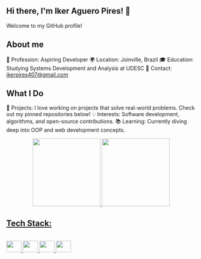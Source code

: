 
<div>
  
<h2> Hi there, I'm Iker Aguero Pires! 👋</h2>

Welcome to my GitHub profile!
<h2>About me</h2> 

💼 Profession: Aspiring Developer
🌍 Location: Joinville, Brazil
🎓 Education: Studying Systems Development and Analysis at UDESC
📧 Contact: ikerpires407@gmail.com

<h2>What I Do</h2>

🚀 Projects: I love working on projects that solve real-world problems. Check out my pinned repositories below!
💡 Interests: Software development, algorithms, and open-source contributions.
📚 Learning: Currently diving deep into OOP and web development concepts.

</div>

<!--
**ikeraguero/ikeraguero** is a ✨ _special_ ✨ repository because its `README.md` (this file) appears on your GitHub profile.

Here are some ideas to get you started:

- 🔭 I’m currently working on ...
- 🌱 I’m currently learning ...
- 👯 I’m looking to collaborate on ...
- 🤔 I’m looking for help with ...
- 💬 Ask me about ...
- 📫 How to reach me: ...
- 😄 Pronouns: ...
- ⚡ Fun fact: ...
-->

<div align="center">

<div align="center">
  <a href="https://github.com/ikeraguero">
  <img height="180em" src="https://github-readme-stats.vercel.app/api?username=ikeraguero&show_icons=true&theme=merko&include_all_commits=true&count_private=true"/>
  <img height="180em" src="https://github-readme-stats.vercel.app/api/top-langs/?username=ikeraguero&layout=compact&langs_count=7&theme=merko"/>

</div>
</div>

## Tech Stack:

<div style="display: inline_block"><br>
  <img height="30" width="40" src="https://cdn.jsdelivr.net/gh/devicons/devicon/icons/c/c-original.svg" />
  <img height="30" width="40" src="https://cdn.jsdelivr.net/gh/devicons/devicon/icons/html5/html5-original.svg" />
  <img height="30" width="40" src="https://cdn.jsdelivr.net/gh/devicons/devicon/icons/css3/css3-original.svg" />
 <img height="30" width="40" src="https://cdn.jsdelivr.net/gh/devicons/devicon/icons/javascript/javascript-original.svg" />
</diV> 

<!--
## Learning:

<div style="display: inline_block"><br>
  <img height="30" width="40" src="https://cdn.jsdelivr.net/gh/devicons/devicon/icons/python/python-original.svg" />
 <img height="30" width="40" src="https://cdn.jsdelivr.net/gh/devicons/devicon/icons/django/django-plain-wordmark.svg" />
</diV> 
-->


 
